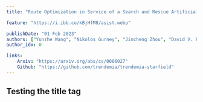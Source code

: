 ```yaml
---
title: "Route Optimization in Service of a Search and Rescue Artificial Social Intelligence Agent"

feature: "https://i.ibb.co/kBjHfM8/asist.webp"

publishDate: "01 Feb 2023"
authors: ["Yunzhe Wang", "Nikolos Gurney", "Jincheng Zhou", "David V. Pynadath", "Volkan Ustun"]
author_idx: 0

links: 
    Arxiv: "https://arxiv.org/abs/cs/0006027"
    Github: "https://github.com/trendemia/trendemia-starfield"
---
```


## Testing the title tag
